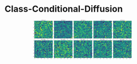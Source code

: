 # Class-Conditional-Diffusion


<div align="center">
  <img src="assets/mnist_gen_out.gif" alt="Alt Text">
</div>
